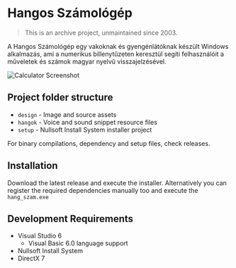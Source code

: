 # Hangos Számológép
> This is an archive project, unmaintained since 2003.

A Hangos Számológép egy vakoknak és gyengénlátóknak készült
Windows alkalmazás, ami a numerikus billenytűzeten keresztül
segíti felhasználóit a műveletek és számok magyar nyelvű
visszajelzésével.

![Calculator Screenshot](./design/calc_screenshot.png)

## Project folder structure
 - `design` - Image and source assets
 - `hangok` - Voice and sound snippet resource files
 - `setup` - Nullsoft Install System installer project

For binary compilations, dependency and setup files, check releases.

## Installation
Download the latest release and execute the installer. Alternatively you can register the required dependencies manually too and execute the `hang_szam.exe`

## Development Requirements
 - Visual Studio 6
    - Visual Basic 6.0 language support
 - Nullsoft Install System
 - DirectX 7


